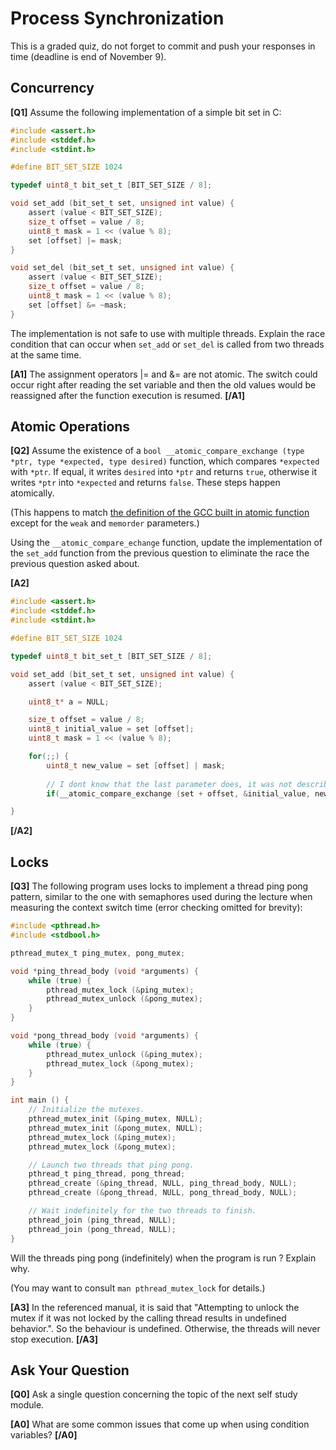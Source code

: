 # Process Synchronization

This is a graded quiz, do not forget to commit and push your responses in time (deadline is end of November 9).


## Concurrency

**[Q1]** Assume the following implementation of a simple bit set in C:

```c
#include <assert.h>
#include <stddef.h>
#include <stdint.h>

#define BIT_SET_SIZE 1024

typedef uint8_t bit_set_t [BIT_SET_SIZE / 8];

void set_add (bit_set_t set, unsigned int value) {
    assert (value < BIT_SET_SIZE);
    size_t offset = value / 8;
    uint8_t mask = 1 << (value % 8);
    set [offset] |= mask;
}

void set_del (bit_set_t set, unsigned int value) {
    assert (value < BIT_SET_SIZE);
    size_t offset = value / 8;
    uint8_t mask = 1 << (value % 8);
    set [offset] &= ~mask;
}
```

The implementation is not safe to use with multiple threads.
Explain the race condition that can occur when `set_add` or
`set_del` is called from two threads at the same time.

**[A1]** The assignment operators |= and &= are not atomic. The switch could occur right after reading the set variable and then the old values would be reassigned after the function execution is resumed. **[/A1]**


## Atomic Operations

**[Q2]** Assume the existence of a `bool __atomic_compare_exchange (type *ptr, type *expected, type desired)` function,
which compares `*expected` with `*ptr`. If equal, it writes `desired` into `*ptr` and returns `true`, otherwise
it writes `*ptr` into `*expected` and returns `false`. These steps happen atomically.

(This happens to match [the definition of the GCC built in atomic function](https://gcc.gnu.org/onlinedocs/gcc/_005f_005fatomic-Builtins.html) except for the `weak` and `memorder` parameters.)

Using the `__atomic_compare_echange` function, update the implementation of the `set_add` function
from the previous question to eliminate the race the previous question asked about.

**[A2]** 
```c
#include <assert.h>
#include <stddef.h>
#include <stdint.h>

#define BIT_SET_SIZE 1024

typedef uint8_t bit_set_t [BIT_SET_SIZE / 8];

void set_add (bit_set_t set, unsigned int value) {
    assert (value < BIT_SET_SIZE);

    uint8_t* a = NULL; 

    size_t offset = value / 8;
    uint8_t initial_value = set [offset];
    uint8_t mask = 1 << (value % 8);

    for(;;) {   
        uint8_t new_value = set [offset] | mask;
        
        // I dont know that the last parameter does, it was not described, this should work, however.
        if(__atomic_compare_exchange (set + offset, &initial_value, new_value, a)) break;

}
```
**[/A2]**


## Locks

**[Q3]** The following program uses locks to implement a thread ping pong pattern,
similar to the one with semaphores used during the lecture when measuring
the context switch time (error checking omitted for brevity):

```c
#include <pthread.h>
#include <stdbool.h>

pthread_mutex_t ping_mutex, pong_mutex;

void *ping_thread_body (void *arguments) {
    while (true) {
        pthread_mutex_lock (&ping_mutex);
        pthread_mutex_unlock (&pong_mutex);
    }
}

void *pong_thread_body (void *arguments) {
    while (true) {
        pthread_mutex_unlock (&ping_mutex);
        pthread_mutex_lock (&pong_mutex);
    }
}

int main () {
    // Initialize the mutexes.
    pthread_mutex_init (&ping_mutex, NULL);
    pthread_mutex_init (&pong_mutex, NULL);
    pthread_mutex_lock (&ping_mutex);
    pthread_mutex_lock (&pong_mutex);

    // Launch two threads that ping pong.
    pthread_t ping_thread, pong_thread;
    pthread_create (&ping_thread, NULL, ping_thread_body, NULL);
    pthread_create (&pong_thread, NULL, pong_thread_body, NULL);

    // Wait indefinitely for the two threads to finish.
    pthread_join (ping_thread, NULL);
    pthread_join (pong_thread, NULL);
}
```

Will the threads ping pong (indefinitely) when the program is run ? Explain why.

(You may want to consult `man pthread_mutex_lock` for details.)

**[A3]** In the referenced manual, it is said that "Attempting to unlock the mutex if it was not locked by the calling thread results in undefined behavior.". So the behaviour is undefined. Otherwise, the threads will never stop execution. **[/A3]**


## Ask Your Question

**[Q0]** Ask a single question concerning the topic of the next self study module.

**[A0]** What are some common issues that come up when using condition variables? **[/A0]**
